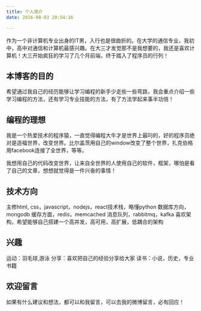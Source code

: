 ```yaml
---
title: 个人简介
date: 2016-08-03 20:54:16

---
```


作为一个非计算机专业出身的IT男，入行也是很曲折的。在大学的通信专业，我初中，高中对通信和计算机最感兴趣。在大三才发觉那不是我想要的，我还是喜欢计算机！大三开始疯狂的学习了几个月前端，终于踏入了程序员的行列！

## 本博客的目的

希望通过我自己的经历能够让学习编程的新手少走些一些弯路，我会重点介绍一些学习编程的方法，还有学习专业技能的方法，有了方法学起来事半功倍！

## 编程的理想

我是一个热爱技术的程序猿，一直觉得编程大牛才是世界上最叼的，好的程序员绝对是造福世界，改变世界。比尔盖茨用自己的window改变了整个世界，扎克伯格用facebook连接了全世界，等等。

我想用自己的代码改变世界，让来自全世界的人使用自己的软件，框架，哪怕是看了自己的文章，想想就觉得是一件兴奋的事情！

## 技术方向

主修html, css，javascript，nodejs，react技术栈，略懂python
数据库方向，mongodb
缓存方面，redis，memcached
消息队列，rabbitmq，kafka
喜欢架构，希望能够自己搭建一个高并发，高可用，高扩展，低耦合的架构

## 兴趣

运动：羽毛球,游泳
分享：喜欢把自己的经验分享给大家
读书：小说，历史，专业书籍

## 欢迎留言

如果有什么建议和想法，都可以和我留言，可以去我的微博留言，必有回应！